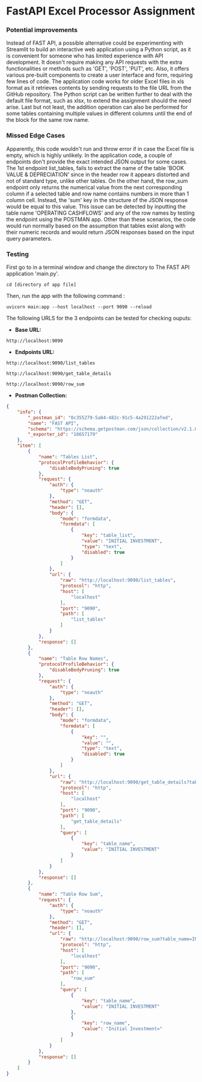 # FastAPI Excel Processor Assignment

### Potential improvements

Instead of FAST API, a possible alternative could be experimenting with Streamlit to build an interactive web application using a Python script, as it is convenient for someone who has limited experience with API development. It doesn't require making any API requests with the extra functionalities or methods such as 'GET', 'POST', 'PUT', etc. Also, it offers various pre-built components to create a user interface and form, requiring few lines of code. The application code works for older Excel files in xls format as it retrieves contents by sending requests to the file URL from the GitHub repository. The Python script can be written further to deal with the default file format, such as xlsx, to extend the assignment should the need arise. Last but not least, the addition operation can also be performed for some tables containing multiple values in different columns until the end of the block for the same row name.


### Missed Edge Cases

Apparently, this code wouldn't run and throw error if in case the Excel file is empty, which is highly unlikely. In the application code, a couple of endpoints don't provide the exact intended JSON output for some cases. The 1st endpoint list_tables, fails to extract the name of the table 'BOOK VALUE & DEPRECIATION' since in the header row it appears distorted and not of standard type, unlike other tables. On the other hand, the row_sum endpoint only returns the numerical value from the next corresponding column if a selected table and row name contains numbers in more than 1 column cell. Instead, the 'sum' key in the structure of the JSON response would be equal to this value. This issue can be detected by inputting the table name 'OPERATING CASHFLOWS' and any of the row names by testing the endpoint using the POSTMAN app. Other than these scenarios, the code would run normally based on the assumption that tables exist along with their numeric records and would return JSON responses based on the input query parameters. 

### Testing

First go to in a terminal window and change the directory to The FAST API application 'main.py'. 
```
cd [directory of app file]
```

Then, run the app with the following command : 
```
uvicorn main:app --host localhost --port 9090 --reload
```

The following URLS for the 3 endpoints can be tested for checking ouputs:

*   **Base URL:**

`http://localhost:9090`

*   **Endpoints URL:**

`http://localhost:9090/list_tables`

`http://localhost:9090/get_table_details`

`http://localhost:9090/row_sum`

*   **Postman Collection:** 
```json
{
	"info": {
		"_postman_id": "0c355279-5a84-482c-91c5-4a291222afed",
		"name": "FAST API",
		"schema": "https://schema.getpostman.com/json/collection/v2.1.0/collection.json",
		"_exporter_id": "16657179"
	},
	"item": [
		{
			"name": "Tables List",
			"protocolProfileBehavior": {
				"disableBodyPruning": true
			},
			"request": {
				"auth": {
					"type": "noauth"
				},
				"method": "GET",
				"header": [],
				"body": {
					"mode": "formdata",
					"formdata": [
						{
							"key": "table_list",
							"value": "INITIAL INVESTMENT",
							"type": "text",
							"disabled": true
						}
					]
				},
				"url": {
					"raw": "http://localhost:9090/list_tables",
					"protocol": "http",
					"host": [
						"localhost"
					],
					"port": "9090",
					"path": [
						"list_tables"
					]
				}
			},
			"response": []
		},
		{
			"name": "Table Row Names",
			"protocolProfileBehavior": {
				"disableBodyPruning": true
			},
			"request": {
				"auth": {
					"type": "noauth"
				},
				"method": "GET",
				"header": [],
				"body": {
					"mode": "formdata",
					"formdata": [
						{
							"key": "",
							"value": "",
							"type": "text",
							"disabled": true
						}
					]
				},
				"url": {
					"raw": "http://localhost:9090/get_table_details?table_name=INITIAL INVESTMENT",
					"protocol": "http",
					"host": [
						"localhost"
					],
					"port": "9090",
					"path": [
						"get_table_details"
					],
					"query": [
						{
							"key": "table_name",
							"value": "INITIAL INVESTMENT"
						}
					]
				}
			},
			"response": []
		},
		{
			"name": "Table Row Sum",
			"request": {
				"auth": {
					"type": "noauth"
				},
				"method": "GET",
				"header": [],
				"url": {
					"raw": "http://localhost:9090/row_sum?table_name=INITIAL INVESTMENT&row_name=Initial Investment=",
					"protocol": "http",
					"host": [
						"localhost"
					],
					"port": "9090",
					"path": [
						"row_sum"
					],
					"query": [
						{
							"key": "table_name",
							"value": "INITIAL INVESTMENT"
						},
						{
							"key": "row_name",
							"value": "Initial Investment="
						}
					]
				}
			},
			"response": []
		}
	]
}
```
